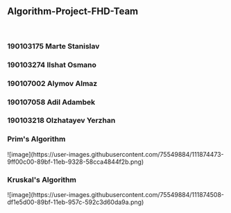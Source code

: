 <h2> Algorithm-Project-FHD-Team </h2> <br>
<h3>190103175 Marte Stanislav</h3>
<h3>190103274 Ilshat Osmano</h3>
<h3>190107002 Alymov Almaz</h3>
<h3>190107058 Adil Adambek</h3>
<h3>190103218 Olzhatayev Yerzhan</h3>
<h3>Prim's Algorithm</h3>
![image](https://user-images.githubusercontent.com/75549884/111874473-9ff00c00-89bf-11eb-9328-58cca4844f2b.png) <br>

<h3>Kruskal's Algorithm</h3>
![image](https://user-images.githubusercontent.com/75549884/111874508-df1e5d00-89bf-11eb-957c-592c3d60da9a.png)
